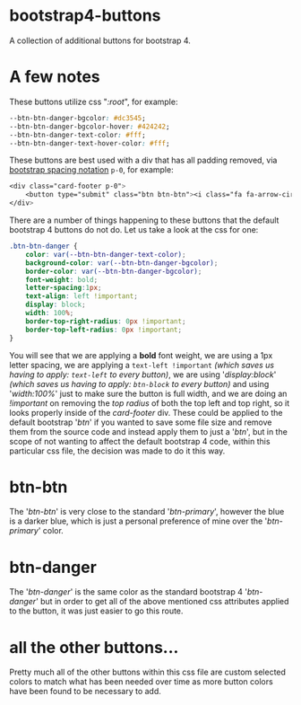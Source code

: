 # bootstrap4-buttons
A collection of additional buttons for bootstrap 4.

# A few notes
These buttons utilize css "_:root_", for example:

```css
--btn-btn-danger-bgcolor: #dc3545;
--btn-btn-danger-bgcolor-hover: #424242;
--btn-btn-danger-text-color: #fff;
--btn-btn-danger-text-hover-color: #fff;
```

These buttons are best used with a div that has all padding removed, via [bootstrap spacing notation](https://getbootstrap.com/docs/4.0/utilities/spacing/#notation) `p-0`, for example:

```css
<div class="card-footer p-0">
    <button type="submit" class="btn btn-btn"><i class="fa fa-arrow-circle-right"></i> Press to sign in&hellip;</button>
</div>
```
There are a number of things happening to these buttons that the default bootstrap 4 buttons do not do. Let us take a look at the css for one:

```css
.btn-btn-danger {
	color: var(--btn-btn-danger-text-color);
	background-color: var(--btn-btn-danger-bgcolor);
	border-color: var(--btn-btn-danger-bgcolor);
	font-weight: bold;
	letter-spacing:1px;
	text-align: left !important;
	display: block;
	width: 100%;
	border-top-right-radius: 0px !important;
	border-top-left-radius: 0px !important;
}
```
You will see that we are applying a **bold** font weight, we are using a 1px letter spacing, we are applying a `text-left !important` _(which saves us having to apply: `text-left` to every button)_, we are using '_display:block_' _(which saves us having to apply: `btn-block` to every button)_ and using '_width:100%_' just to make sure the button is full width, and we are doing an _!important_ on removing the _top radius_ of both the top left and top right, so it looks properly inside of the _card-footer_ div. These could be applied to the default bootstrap '_btn_' if you wanted to save some file size and remove them from the source code and instead apply them to just a '_btn_', but in the scope of not wanting to affect the default bootstrap 4 code, within this particular css file, the decision was made to do it this way.

# btn-btn

The '_btn-btn_' is very close to the standard '_btn-primary_', however the blue is a darker blue, which is just a personal preference of mine over the '_btn-primary_' color.

# btn-danger

The '_btn-danger_' is the same color as the standard bootstrap 4 '_btn-danger_' but in order to get all of the above mentioned css attributes applied to the button, it was just easier to go this route.

# all the other buttons...

Pretty much all of the other buttons within this css file are custom selected colors to match what has been needed over time as more button colors have been found to be necessary to add.
